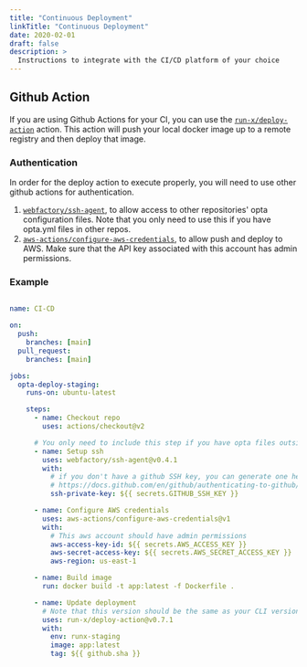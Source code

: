 ```yaml
---
title: "Continuous Deployment"
linkTitle: "Continuous Deployment"
date: 2020-02-01
draft: false
description: >
  Instructions to integrate with the CI/CD platform of your choice
---
```


## Github Action
If you are using Github Actions for your CI, you can use the [`run-x/deploy-action`](https://github.com/run-x/deploy-action) action. This action will push your local docker image up to a remote registry and then deploy that image.

### Authentication
In order for the deploy action to execute properly, you will need to use other github actions for authentication.
1. [`webfactory/ssh-agent`](https://github.com/run-x/webfactory/ssh-agent), to allow access to other repositories' opta configuration files. Note that you only need to use this if you have opta.yml files in other repos.
2. [`aws-actions/configure-aws-credentials`](https://github.com/run-x/aws-actions/configure-aws-credentials), to allow push and deploy to AWS. Make sure that the API key associated with this account has admin permissions.

### Example

```yml

name: CI-CD

on:
  push:
    branches: [main]
  pull_request:
    branches: [main]

jobs:
  opta-deploy-staging:
    runs-on: ubuntu-latest

    steps:
      - name: Checkout repo
        uses: actions/checkout@v2

      # You only need to include this step if you have opta files outside of this repo
      - name: Setup ssh
        uses: webfactory/ssh-agent@v0.4.1
        with:
          # if you don't have a github SSH key, you can generate one here: 
          # https://docs.github.com/en/github/authenticating-to-github/generating-a-new-ssh-key-and-adding-it-to-the-ssh-agent
          ssh-private-key: ${{ secrets.GITHUB_SSH_KEY }}

      - name: Configure AWS credentials	
        uses: aws-actions/configure-aws-credentials@v1	
        with:	
          # This aws account should have admin permissions
          aws-access-key-id: ${{ secrets.AWS_ACCESS_KEY }}	
          aws-secret-access-key: ${{ secrets.AWS_SECRET_ACCESS_KEY }}	
          aws-region: us-east-1	

      - name: Build image
        run: docker build -t app:latest -f Dockerfile .

      - name: Update deployment
        # Note that this version should be the same as your CLI version
        uses: run-x/deploy-action@v0.7.1
        with:
          env: runx-staging
          image: app:latest
          tag: ${{ github.sha }}

```
